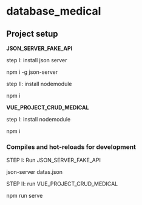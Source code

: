 # database_medical

## Project setup

**JSON_SERVER_FAKE_API**

step I: install json server

npm i -g json-server

step II: install nodemodule

npm i

**VUE_PROJECT_CRUD_MEDICAL**

step I: install nodemodule

npm i


### Compiles and hot-reloads for development

STEP I: Run JSON_SERVER_FAKE_API

json-server datas.json

STEP II: run VUE_PROJECT_CRUD_MEDICAL

npm run serve

